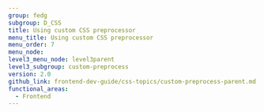 ```yaml
---
group: fedg
subgroup: D_CSS
title: Using custom CSS preprocessor
menu_title: Using custom CSS preprocessor
menu_order: 7
menu_node:
level3_menu_node: level3parent
level3_subgroup: custom-preprocess
version: 2.0
github_link: frontend-dev-guide/css-topics/custom-preprocess-parent.md
functional_areas:
  - Frontend
---
```

